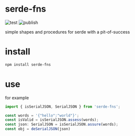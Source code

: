 # serde-fns

![test](https://github.com/ehmpathy/serde-fns/workflows/test/badge.svg)
![publish](https://github.com/ehmpathy/serde-fns/workflows/publish/badge.svg)

simple shapes and procedures for serde with a pit-of-success

# install

```sh
npm install serde-fns
```

# use

for example

```ts
import { isSerialJSON, SerialJSON } from 'serde-fns';

const words = '{"hello":"world"}';
const isValid = isSerialJSON.assess(words);
const json: SerialJSON = isSerialJSON.assure(words);
const obj = deSerialJSON(json)
```
